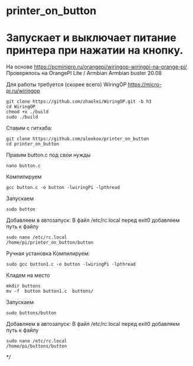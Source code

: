 # printer_on_button
# Запускает и выключает питание принтера при нажатии на кнопку.

На основе https://pcminipro.ru/orangepi/wiringop-wiringpi-na-orange-pi/
Проверялось на OrangePI Lite / Armbian Armbian buster 20.08

Для работы требуется (скорее всего) WiringOP
https://micro-pi.ru/wiringop 

	git clone https://github.com/zhaolei/WiringOP.git -b h3
	cd WiringOP
	chmod +x ./build
	sudo ./build

Ставим с гитхаба:

	git clone https://github.com/alexkoo/printer_on_button
	cd printer_on_button
Правим button.c под свои нужды

	nano button.c
Компилируем

	gcc button.c -o button -lwiringPi -lpthread
Запускаем 

	sudo button

Добавляем в автозапуск:
В файл /etc/rc.local перед  exit0  добавляем путь к файлу

	sudo nano /etc/rc.local
	/home/pi/printer_on_button/button





Ручная установка
Компилируем:

	sudo gcc button1.c -o button -lwiringPi -lpthread
Кладем на место

	mkdir buttons
	mv -f  button button1.c  buttons/
Запускаем

	sudo buttons/button
Добавляем в автозапуск:
В файл /etc/rc.local перед  exit0  добавляем путь к файлу

	sudo nano /etc/rc.local
	/home/pi/buttons/button

*/
